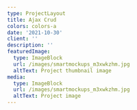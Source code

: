 ```yaml
---
type: ProjectLayout
title: Ajax Crud
colors: colors-a
date: '2021-10-30'
client: ''
description: ''
featuredImage:
  type: ImageBlock
  url: /images/smartmockups_m3xwkzhm.jpg
  altText: Project thumbnail image
media:
  type: ImageBlock
  url: /images/smartmockups_m3xwkzhm.jpg
  altText: Project image
---
```

